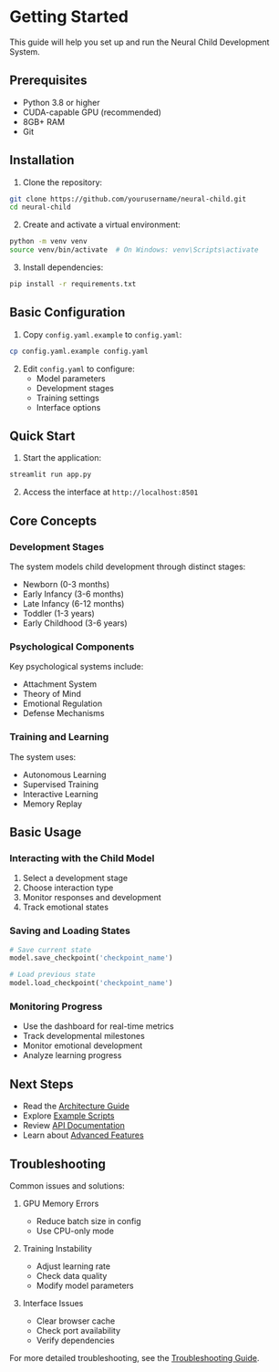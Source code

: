 # Getting Started

This guide will help you set up and run the Neural Child Development System.

## Prerequisites

- Python 3.8 or higher
- CUDA-capable GPU (recommended)
- 8GB+ RAM
- Git

## Installation

1. Clone the repository:
```bash
git clone https://github.com/yourusername/neural-child.git
cd neural-child
```

2. Create and activate a virtual environment:
```bash
python -m venv venv
source venv/bin/activate  # On Windows: venv\Scripts\activate
```

3. Install dependencies:
```bash
pip install -r requirements.txt
```

## Basic Configuration

1. Copy `config.yaml.example` to `config.yaml`:
```bash
cp config.yaml.example config.yaml
```

2. Edit `config.yaml` to configure:
   - Model parameters
   - Development stages
   - Training settings
   - Interface options

## Quick Start

1. Start the application:
```bash
streamlit run app.py
```

2. Access the interface at `http://localhost:8501`

## Core Concepts

### Development Stages
The system models child development through distinct stages:
- Newborn (0-3 months)
- Early Infancy (3-6 months)
- Late Infancy (6-12 months)
- Toddler (1-3 years)
- Early Childhood (3-6 years)

### Psychological Components
Key psychological systems include:
- Attachment System
- Theory of Mind
- Emotional Regulation
- Defense Mechanisms

### Training and Learning
The system uses:
- Autonomous Learning
- Supervised Training
- Interactive Learning
- Memory Replay

## Basic Usage

### Interacting with the Child Model
1. Select a development stage
2. Choose interaction type
3. Monitor responses and development
4. Track emotional states

### Saving and Loading States
```python
# Save current state
model.save_checkpoint('checkpoint_name')

# Load previous state
model.load_checkpoint('checkpoint_name')
```

### Monitoring Progress
- Use the dashboard for real-time metrics
- Track developmental milestones
- Monitor emotional development
- Analyze learning progress

## Next Steps

- Read the [Architecture Guide](../architecture/index.md)
- Explore [Example Scripts](../examples/index.md)
- Review [API Documentation](../api/index.md)
- Learn about [Advanced Features](advanced-features.md)

## Troubleshooting

Common issues and solutions:
1. GPU Memory Errors
   - Reduce batch size in config
   - Use CPU-only mode

2. Training Instability
   - Adjust learning rate
   - Check data quality
   - Modify model parameters

3. Interface Issues
   - Clear browser cache
   - Check port availability
   - Verify dependencies

For more detailed troubleshooting, see the [Troubleshooting Guide](troubleshooting.md). 